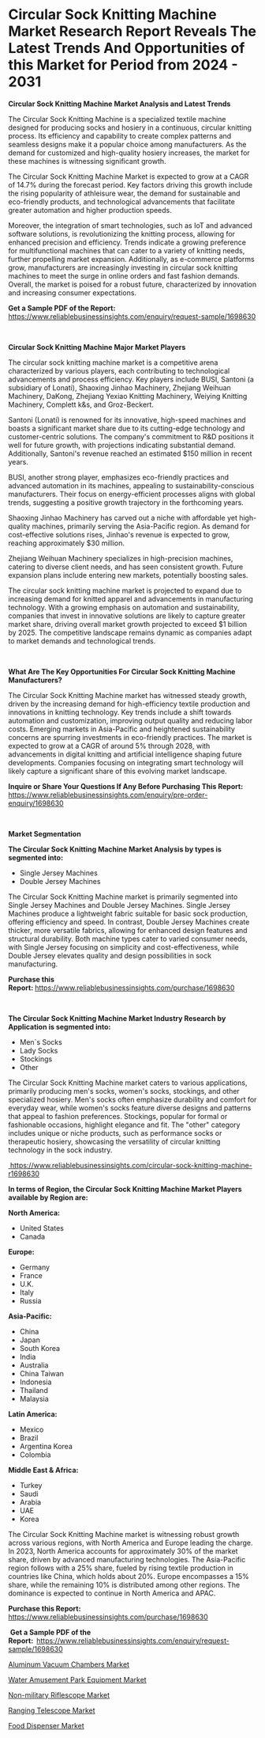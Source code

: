 <p><h1>Circular Sock Knitting Machine Market Research Report Reveals The Latest Trends And Opportunities of this Market for Period from 2024 - 2031</h1></p><p><strong>Circular Sock Knitting Machine Market Analysis and Latest Trends</strong></p>
<p><p>The Circular Sock Knitting Machine is a specialized textile machine designed for producing socks and hosiery in a continuous, circular knitting process. Its efficiency and capability to create complex patterns and seamless designs make it a popular choice among manufacturers. As the demand for customized and high-quality hosiery increases, the market for these machines is witnessing significant growth.</p><p>The Circular Sock Knitting Machine Market is expected to grow at a CAGR of 14.7% during the forecast period. Key factors driving this growth include the rising popularity of athleisure wear, the demand for sustainable and eco-friendly products, and technological advancements that facilitate greater automation and higher production speeds. </p><p>Moreover, the integration of smart technologies, such as IoT and advanced software solutions, is revolutionizing the knitting process, allowing for enhanced precision and efficiency. Trends indicate a growing preference for multifunctional machines that can cater to a variety of knitting needs, further propelling market expansion. Additionally, as e-commerce platforms grow, manufacturers are increasingly investing in circular sock knitting machines to meet the surge in online orders and fast fashion demands. Overall, the market is poised for a robust future, characterized by innovation and increasing consumer expectations.</p></p>
<p><strong>Get a Sample PDF of the Report:&nbsp;</strong> <a href="https://www.reliablebusinessinsights.com/enquiry/request-sample/1698630?utm_campaign=75&utm_medium=2&utm_source=Github&utm_content=ia&utm_term=20102024&utm_id=circular-sock-knitting-machine">https://www.reliablebusinessinsights.com/enquiry/request-sample/1698630</a></p>
<p>&nbsp;</p>
<p><strong>Circular Sock Knitting Machine Major Market Players</strong></p>
<p><p>The circular sock knitting machine market is a competitive arena characterized by various players, each contributing to technological advancements and process efficiency. Key players include BUSI, Santoni (a subsidiary of Lonati), Shaoxing Jinhao Machinery, Zhejiang Weihuan Machinery, DaKong, Zhejiang Yexiao Knitting Machinery, Weiying Knitting Machinery, Complett k&s, and Groz-Beckert.</p><p>Santoni (Lonati) is renowned for its innovative, high-speed machines and boasts a significant market share due to its cutting-edge technology and customer-centric solutions. The company's commitment to R&D positions it well for future growth, with projections indicating substantial demand. Additionally, Santoni's revenue reached an estimated $150 million in recent years.</p><p>BUSI, another strong player, emphasizes eco-friendly practices and advanced automation in its machines, appealing to sustainability-conscious manufacturers. Their focus on energy-efficient processes aligns with global trends, suggesting a positive growth trajectory in the forthcoming years.</p><p>Shaoxing Jinhao Machinery has carved out a niche with affordable yet high-quality machines, primarily serving the Asia-Pacific region. As demand for cost-effective solutions rises, Jinhao's revenue is expected to grow, reaching approximately $30 million.</p><p>Zhejiang Weihuan Machinery specializes in high-precision machines, catering to diverse client needs, and has seen consistent growth. Future expansion plans include entering new markets, potentially boosting sales.</p><p>The circular sock knitting machine market is projected to expand due to increasing demand for knitted apparel and advancements in manufacturing technology. With a growing emphasis on automation and sustainability, companies that invest in innovative solutions are likely to capture greater market share, driving overall market growth projected to exceed $1 billion by 2025. The competitive landscape remains dynamic as companies adapt to market demands and technological trends.</p></p>
<p>&nbsp;</p>
<p><strong>What Are The Key Opportunities For Circular Sock Knitting Machine Manufacturers?</strong></p>
<p><p>The Circular Sock Knitting Machine market has witnessed steady growth, driven by the increasing demand for high-efficiency textile production and innovations in knitting technology. Key trends include a shift towards automation and customization, improving output quality and reducing labor costs. Emerging markets in Asia-Pacific and heightened sustainability concerns are spurring investments in eco-friendly practices. The market is expected to grow at a CAGR of around 5% through 2028, with advancements in digital knitting and artificial intelligence shaping future developments. Companies focusing on integrating smart technology will likely capture a significant share of this evolving market landscape.</p></p>
<p><strong>Inquire or Share Your Questions If Any Before Purchasing This Report:</strong> <a href="https://www.reliablebusinessinsights.com/enquiry/pre-order-enquiry/1698630?utm_campaign=75&utm_medium=2&utm_source=Github&utm_content=ia&utm_term=20102024&utm_id=circular-sock-knitting-machine">https://www.reliablebusinessinsights.com/enquiry/pre-order-enquiry/1698630</a></p>
<p>&nbsp;</p>
<p><strong>Market Segmentation</strong></p>
<p><strong>The Circular Sock Knitting Machine Market Analysis by types is segmented into:</strong></p>
<p><ul><li>Single Jersey Machines</li><li>Double Jersey Machines</li></ul></p>
<p><p>The Circular Sock Knitting Machine market is primarily segmented into Single Jersey Machines and Double Jersey Machines. Single Jersey Machines produce a lightweight fabric suitable for basic sock production, offering efficiency and speed. In contrast, Double Jersey Machines create thicker, more versatile fabrics, allowing for enhanced design features and structural durability. Both machine types cater to varied consumer needs, with Single Jersey focusing on simplicity and cost-effectiveness, while Double Jersey elevates quality and design possibilities in sock manufacturing.</p></p>
<p><strong>Purchase this Report:&nbsp;</strong><a href="https://www.reliablebusinessinsights.com/purchase/1698630?utm_campaign=75&utm_medium=2&utm_source=Github&utm_content=ia&utm_term=20102024&utm_id=circular-sock-knitting-machine">https://www.reliablebusinessinsights.com/purchase/1698630</a></p>
<p>&nbsp;</p>
<p><strong>The Circular Sock Knitting Machine Market Industry Research by Application is segmented into:</strong></p>
<p><ul><li>Men`s Socks</li><li>Lady Socks</li><li>Stockings</li><li>Other</li></ul></p>
<p><p>The Circular Sock Knitting Machine market caters to various applications, primarily producing men's socks, women's socks, stockings, and other specialized hosiery. Men's socks often emphasize durability and comfort for everyday wear, while women's socks feature diverse designs and patterns that appeal to fashion preferences. Stockings, popular for formal or fashionable occasions, highlight elegance and fit. The "other" category includes unique or niche products, such as performance socks or therapeutic hosiery, showcasing the versatility of circular knitting technology in the sock industry.</p></p>
<p><a href="https://www.reliablebusinessinsights.com/circular-sock-knitting-machine-r1698630?utm_campaign=75&utm_medium=2&utm_source=Github&utm_content=ia&utm_term=20102024&utm_id=circular-sock-knitting-machine">&nbsp;https://www.reliablebusinessinsights.com/circular-sock-knitting-machine-r1698630</a></p>
<p><strong>In terms of Region, the Circular Sock Knitting Machine Market Players available by Region are:</strong></p>
<p>
    <p> <strong> North America: </strong>
        <ul>
            <li>United States</li>
            <li>Canada</li>
        </ul>
        </p> 
    <p> <strong> Europe: </strong>
        <ul>
            <li>Germany</li>
            <li>France</li>
            <li>U.K.</li>
            <li>Italy</li>
            <li>Russia</li>
        </ul>
        </p> 
    <p> <strong> Asia-Pacific: </strong>
        <ul>
            <li>China</li>
            <li>Japan</li>
            <li>South Korea</li>
            <li>India</li>
            <li>Australia</li>
            <li>China Taiwan</li>
            <li>Indonesia</li>
            <li>Thailand</li>
            <li>Malaysia</li>
        </ul>
        </p> 
    <p> <strong> Latin America: </strong>
        <ul>
            <li>Mexico</li>
            <li>Brazil</li>
            <li>Argentina Korea</li>
            <li>Colombia</li>
        </ul>
        </p> 
    <p> <strong> Middle East & Africa: </strong>
        <ul>
            <li>Turkey</li>
            <li>Saudi</li>
            <li>Arabia</li>
            <li>UAE</li>
            <li>Korea</li>
        </ul>
    </p>
    </p>
<p><p>The Circular Sock Knitting Machine market is witnessing robust growth across various regions, with North America and Europe leading the charge. In 2023, North America accounts for approximately 30% of the market share, driven by advanced manufacturing technologies. The Asia-Pacific region follows with a 25% share, fueled by rising textile production in countries like China, which holds about 20%. Europe encompasses a 15% share, while the remaining 10% is distributed among other regions. The dominance is expected to continue in North America and APAC.</p></p>
<p><strong>Purchase this Report: </strong><a href="https://www.reliablebusinessinsights.com/purchase/1698630?utm_campaign=75&utm_medium=2&utm_source=Github&utm_content=ia&utm_term=20102024&utm_id=circular-sock-knitting-machine">https://www.reliablebusinessinsights.com/purchase/1698630</a></p>
<p>&nbsp;<strong>Get a Sample PDF of the Report:&nbsp;&nbsp;</strong><a href="https://www.reliablebusinessinsights.com/enquiry/request-sample/1698630?utm_campaign=75&utm_medium=2&utm_source=Github&utm_content=ia&utm_term=20102024&utm_id=circular-sock-knitting-machine">https://www.reliablebusinessinsights.com/enquiry/request-sample/1698630</a></p>
<p><strong></strong></p>
<p><p><a href="https://issuu.com/reportprime-2/docs/aluminum-vacuum-chambers-market-siz_da7fe66feb6c00?utm_campaign=75&utm_medium=2&utm_source=Github&utm_content=ia&utm_term=20102024&utm_id=circular-sock-knitting-machine">Aluminum Vacuum Chambers Market</a></p><p><a href="https://www.linkedin.com/pulse/global-water-amusement-park-equipment-market-opportunities-dtnfe?utm_campaign=75&utm_medium=2&utm_source=Github&utm_content=ia&utm_term=20102024&utm_id=circular-sock-knitting-machine">Water Amusement Park Equipment Market</a></p><p><a href="https://github.com/erskinemm93/Market-Research-Report-List-1/blob/main/non-military-riflescope-market.md?utm_campaign=75&utm_medium=2&utm_source=Github&utm_content=ia&utm_term=20102024&utm_id=circular-sock-knitting-machine">Non-military Riflescope Market</a></p><p><a href="https://github.com/pespeyervi/Market-Research-Report-List-1/blob/main/ranging-telescope-market.md?utm_campaign=75&utm_medium=2&utm_source=Github&utm_content=ia&utm_term=20102024&utm_id=circular-sock-knitting-machine">Ranging Telescope Market</a></p><p><a href="https://www.linkedin.com/pulse/charting-future-comprehensive-analysis-global-food-dispenser-market-pcfpe?utm_campaign=75&utm_medium=2&utm_source=Github&utm_content=ia&utm_term=20102024&utm_id=circular-sock-knitting-machine">Food Dispenser Market</a></p></p>